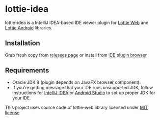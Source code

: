 # lottie-idea

lottie-idea is a IntelliJ IDEA-based IDE viewer plugin for [Lottie Web](https://github.com/airbnb/lottie-web) and [Lottie Android](https://github.com/airbnb/lottie-android) libraries.

## Installation

Grab fresh copy from [releases page](https://github.com/0legg/bodylookin/releases) or install from [IDE plugin browser](https://plugins.jetbrains.com/androidstudio/plugin/9467-bodylookin)

## Requirements

- Oracle JDK 8 (plugin depends on JavaFX browser component).
- If you're getting message that your IDE runs unsupported JDK, follow instructions for 
[IntelliJ IDEA](https://intellij-support.jetbrains.com/hc/en-us/articles/206544879-Selecting-the-JDK-version-the-IDE-will-run-under) or [Android Studio](http://tools.android.com/tech-docs/configuration)
to set up proper JDK for your IDE.

This project uses source code of lottie-web library licensed under [MIT license](https://github.com/bodymovin/bodymovin/blob/master/LICENSE.md)
